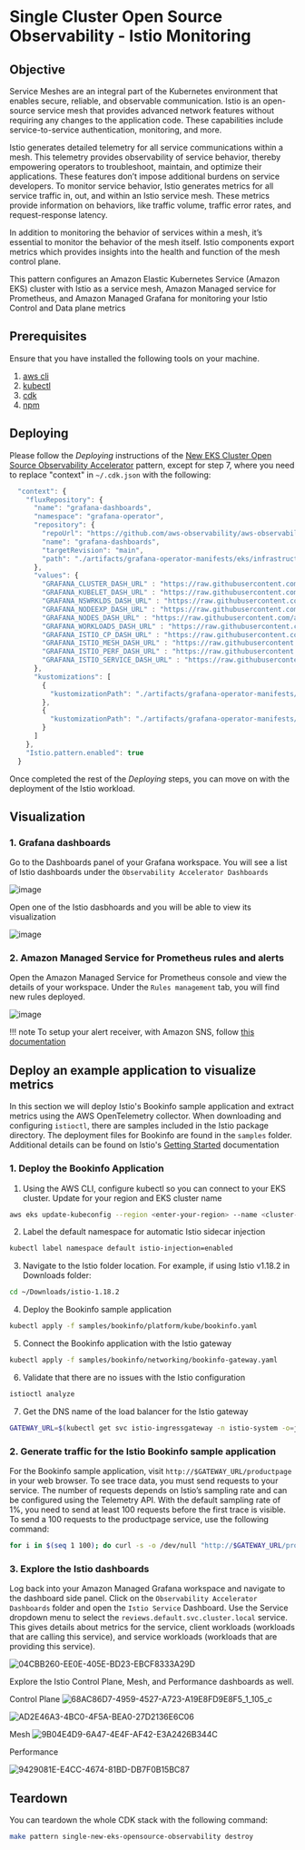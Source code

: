 # Single Cluster Open Source Observability - Istio Monitoring

## Objective

Service Meshes are an integral part of the Kubernetes environment that enables secure, reliable, and observable communication. Istio is an open-source service mesh that provides advanced network features without requiring any changes to the application code. These capabilities include service-to-service authentication, monitoring, and more.

Istio generates detailed telemetry for all service communications within a mesh. This telemetry provides observability of service behavior, thereby empowering operators to troubleshoot, maintain, and optimize their applications. These features don’t impose additional burdens on service developers. To monitor service behavior, Istio generates metrics for all service traffic in, out, and within an Istio service mesh. These metrics provide information on behaviors, like traffic volume, traffic error rates, and request-response latency.

In addition to monitoring the behavior of services within a mesh, it’s essential to monitor the behavior of the mesh itself. Istio components export metrics which provides insights into the health and function of the mesh control plane.

This pattern configures an Amazon Elastic Kubernetes Service (Amazon EKS) cluster with Istio as a service mesh,  Amazon Managed service for Prometheus, and Amazon Managed Grafana for monitoring your Istio Control and Data plane metrics


## Prerequisites

Ensure that you have installed the following tools on your machine.

1. [aws cli](https://docs.aws.amazon.com/cli/latest/userguide/install-cliv2.html)
2. [kubectl](https://Kubernetes.io/docs/tasks/tools/)
3. [cdk](https://docs.aws.amazon.com/cdk/v2/guide/getting_started.html#getting_started_install)
4. [npm](https://docs.npmjs.com/cli/v8/commands/npm-install)

## Deploying

Please follow the _Deploying_ instructions of the [New EKS Cluster Open Source Observability Accelerator](./single-new-eks-opensource-observability.md) pattern, except for step 7, where you need to replace "context" in `~/.cdk.json` with the following:

```typescript
  "context": {
    "fluxRepository": {
      "name": "grafana-dashboards",
      "namespace": "grafana-operator",
      "repository": {
        "repoUrl": "https://github.com/aws-observability/aws-observability-accelerator",
        "name": "grafana-dashboards",
        "targetRevision": "main",
        "path": "./artifacts/grafana-operator-manifests/eks/infrastructure"
      },
      "values": {
        "GRAFANA_CLUSTER_DASH_URL" : "https://raw.githubusercontent.com/aws-observability/aws-observability-accelerator/main/artifacts/grafana-dashboards/eks/infrastructure/cluster.json",
        "GRAFANA_KUBELET_DASH_URL" : "https://raw.githubusercontent.com/aws-observability/aws-observability-accelerator/main/artifacts/grafana-dashboards/eks/infrastructure/kubelet.json",
        "GRAFANA_NSWRKLDS_DASH_URL" : "https://raw.githubusercontent.com/aws-observability/aws-observability-accelerator/main/artifacts/grafana-dashboards/eks/infrastructure/namespace-workloads.json",
        "GRAFANA_NODEEXP_DASH_URL" : "https://raw.githubusercontent.com/aws-observability/aws-observability-accelerator/main/artifacts/grafana-dashboards/eks/infrastructure/nodeexporter-nodes.json",
        "GRAFANA_NODES_DASH_URL" : "https://raw.githubusercontent.com/aws-observability/aws-observability-accelerator/main/artifacts/grafana-dashboards/eks/infrastructure/nodes.json",
        "GRAFANA_WORKLOADS_DASH_URL" : "https://raw.githubusercontent.com/aws-observability/aws-observability-accelerator/main/artifacts/grafana-dashboards/eks/infrastructure/workloads.json",
        "GRAFANA_ISTIO_CP_DASH_URL" : "https://raw.githubusercontent.com/aws-observability/aws-observability-accelerator/v0.2.0/artifacts/grafana-dashboards/eks/istio/istio-control-plane-dashboard.json",
        "GRAFANA_ISTIO_MESH_DASH_URL" : "https://raw.githubusercontent.com/aws-observability/aws-observability-accelerator/v0.2.0/artifacts/grafana-dashboards/eks/istio/istio-mesh-dashboard.json",
        "GRAFANA_ISTIO_PERF_DASH_URL" : "https://raw.githubusercontent.com/aws-observability/aws-observability-accelerator/v0.2.0/artifacts/grafana-dashboards/eks/istio/istio-performance-dashboard.json",
        "GRAFANA_ISTIO_SERVICE_DASH_URL" : "https://raw.githubusercontent.com/aws-observability/aws-observability-accelerator/v0.2.0/artifacts/grafana-dashboards/eks/istio/istio-service-dashboard.json"
      },
      "kustomizations": [
        {
          "kustomizationPath": "./artifacts/grafana-operator-manifests/eks/infrastructure"
        },
        {
          "kustomizationPath": "./artifacts/grafana-operator-manifests/eks/istio"
        }
      ]
    },
    "Istio.pattern.enabled": true
  }
```

Once completed the rest of the _Deploying_ steps, you can move on with the deployment of the Istio workload.

## Visualization

### 1. Grafana dashboards

Go to the Dashboards panel of your Grafana workspace. You will see a list of Istio dashboards under the `Observability Accelerator Dashboards`

![image](https://github.com/preddy727/cdk-aws-observability-accelerator/assets/47993564/75c98c21-58f0-4876-8e6f-d88e625ea400)


Open one of the Istio dasbhoards and you will be able to view its visualization

![image](https://github.com/preddy727/cdk-aws-observability-accelerator/assets/47993564/4cd23a12-70ec-43a6-8410-3c1191530a82)


### 2. Amazon Managed Service for Prometheus rules and alerts

Open the Amazon Managed Service for Prometheus console and view the details of your workspace. Under the `Rules management` tab, you will find new rules deployed.

![image](https://github.com/preddy727/cdk-aws-observability-accelerator/assets/47993564/33c89dcb-853a-479c-a210-3870144161e5)


!!! note
    To setup your alert receiver, with Amazon SNS, follow [this documentation](https://docs.aws.amazon.com/prometheus/latest/userguide/AMP-alertmanager-receiver.html)

## Deploy an example application to visualize metrics

In this section we will deploy Istio's Bookinfo sample application and extract metrics using the AWS OpenTelemetry collector. When downloading and configuring `istioctl`, there are samples included in the Istio package directory. The deployment files for Bookinfo are found in the `samples` folder. Additional details can be found on Istio's [Getting Started](https://istio.io/latest/docs/setup/getting-started/) documentation

### 1. Deploy the Bookinfo Application

1. Using the AWS CLI, configure kubectl so you can connect to your EKS cluster. Update for your region and EKS cluster name
```sh
aws eks update-kubeconfig --region <enter-your-region> --name <cluster-name>
```
2. Label the default namespace for automatic Istio sidecar injection
```sh
kubectl label namespace default istio-injection=enabled
```
3. Navigate to the Istio folder location. For example, if using Istio v1.18.2 in Downloads folder:
```sh
cd ~/Downloads/istio-1.18.2
```
4. Deploy the Bookinfo sample application
```sh
kubectl apply -f samples/bookinfo/platform/kube/bookinfo.yaml
```
5. Connect the Bookinfo application with the Istio gateway
```sh
kubectl apply -f samples/bookinfo/networking/bookinfo-gateway.yaml
```
6. Validate that there are no issues with the Istio configuration
```sh
istioctl analyze
```
7. Get the DNS name of the load balancer for the Istio gateway
```sh
GATEWAY_URL=$(kubectl get svc istio-ingressgateway -n istio-system -o=jsonpath='{.status.loadBalancer.ingress[0].hostname}')
```

### 2. Generate traffic for the Istio Bookinfo sample application

For the Bookinfo sample application, visit `http://$GATEWAY_URL/productpage` in your web browser. To see trace data, you must send requests to your service. The number of requests depends on Istio’s sampling rate and can be configured using the Telemetry API. With the default sampling rate of 1%, you need to send at least 100 requests before the first trace is visible. To send a 100 requests to the productpage service, use the following command:
```sh
for i in $(seq 1 100); do curl -s -o /dev/null "http://$GATEWAY_URL/productpage"; done
```

### 3. Explore the Istio dashboards

Log back into your Amazon Managed Grafana workspace and navigate to the dashboard side panel. Click on the `Observability Accelerator Dashboards` folder and open the `Istio Service` Dashboard. Use the Service dropdown menu to select the `reviews.default.svc.cluster.local` service. This gives details about metrics for the service, client workloads (workloads that are calling this service), and service workloads (workloads that are providing this service).

![04CBB260-EE0E-405E-BD23-EBCF8333A29D](https://github.com/preddy727/cdk-aws-observability-accelerator/assets/47993564/60b9e537-4e69-476e-861d-7969bf1b91ef)


Explore the Istio Control Plane, Mesh, and Performance dashboards as well.

Control Plane 
![68AC86D7-4959-4527-A723-A19E8FD9E8F5_1_105_c](https://github.com/preddy727/cdk-aws-observability-accelerator/assets/47993564/7c0fa04d-beed-45f4-a5dc-97418323b4a9)

![AD2E46A3-4BC0-4F5A-BEA0-27D2136E6C06](https://github.com/preddy727/cdk-aws-observability-accelerator/assets/47993564/3c913641-8101-459d-87c1-d418433c1960)

Mesh 
![9B04E4D9-6A47-4E4F-AF42-E3A2426B344C](https://github.com/preddy727/cdk-aws-observability-accelerator/assets/47993564/366e33f5-5a54-4bef-afa6-c218aa31bdab)

Performance


![9429081E-E4CC-4674-81BD-DB7F0B15BC87](https://github.com/preddy727/cdk-aws-observability-accelerator/assets/47993564/5a797d88-06b5-4063-91b0-28c7647f0c9d)

## Teardown

You can teardown the whole CDK stack with the following command:

```bash
make pattern single-new-eks-opensource-observability destroy
```
